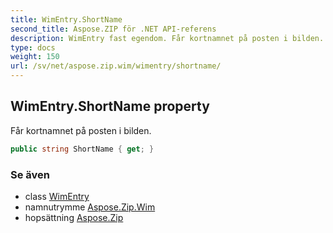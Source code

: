 ```yaml
---
title: WimEntry.ShortName
second_title: Aspose.ZIP för .NET API-referens
description: WimEntry fast egendom. Får kortnamnet på posten i bilden.
type: docs
weight: 150
url: /sv/net/aspose.zip.wim/wimentry/shortname/
---
```

## WimEntry.ShortName property

Får kortnamnet på posten i bilden.

```csharp
public string ShortName { get; }
```

### Se även

* class [WimEntry](../)
* namnutrymme [Aspose.Zip.Wim](../../wimentry/)
* hopsättning [Aspose.Zip](../../../)


